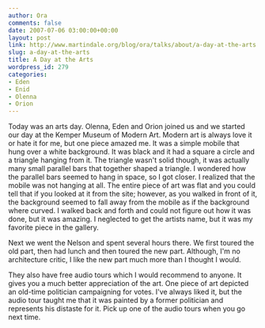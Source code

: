 ```yaml
---
author: Ora
comments: false
date: 2007-07-06 03:00:00+00:00
layout: post
link: http://www.martindale.org/blog/ora/talks/about/a-day-at-the-arts
slug: a-day-at-the-arts
title: A Day at the Arts
wordpress_id: 279
categories:
- Eden
- Enid
- Olenna
- Orion
---
```


Today was an arts day. Olenna, Eden and Orion joined us and we started our day at the Kemper Museum of Modern Art. Modern art is always love it or hate it for me, but one piece amazed me. It was a simple mobile that hung over a white background. It was black and it had a square a circle and a triangle hanging from it. The triangle wasn't solid though, it was actually many small parallel bars that together shaped a triangle. I wondered how the parallel bars seemed to hang in space, so I got closer. I realized that the mobile was not hanging at all. The entire piece of art was flat and you could tell that if you looked at it from the site; however, as you walked in front of it, the background seemed to fall away from the mobile as if the background where curved. I walked back and forth and could not figure out how it was done, but it was amazing. I neglected to get the artists name, but it was my favorite piece in the gallery.  
  
Next we went the Nelson and spent several hours there. We first toured the old part, then had lunch and then toured the new part. Although, I'm no architecture critic, I like the new part much more than I thought I would.   
  
They also have free audio tours which I would recommend to anyone. It gives you a much better appreciation of the art. One piece of art depicted an old-time politician campaigning for votes. I've always liked it, but the audio tour taught me that it was painted by a former politician and represents his distaste for it. Pick up one of the audio tours when you go next time.

